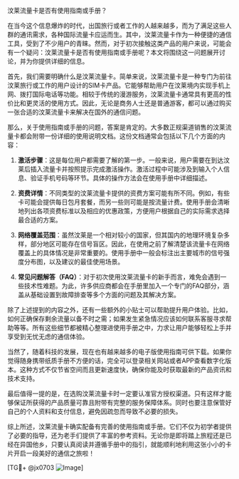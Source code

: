汶莱流量卡是否有使用指南或手册？

在当今这个信息爆炸的时代，出国旅行或者工作的人越来越多，而为了满足这些人群的通讯需求，各种国际流量卡应运而生。其中，汶莱流量卡作为一种便捷的通信工具，受到了不少用户的青睐。然而，对于初次接触这类产品的用户来说，可能会有一个疑问：汶莱流量卡是否有使用指南或手册呢？本文将围绕这一问题展开讨论，并为你提供详细的信息。

首先，我们需要明确什么是汶莱流量卡。简单来说，汶莱流量卡是一种专门为前往汶莱旅行或工作的用户设计的SIM卡产品。它能够帮助用户在汶莱境内实现手机上网、拨打国际电话等功能。相较于传统的漫游服务，汶莱流量卡通常具有更高的性价比和更灵活的使用方式。因此，无论是商务人士还是普通游客，都可以通过购买一张合适的汶莱流量卡来解决在国外的通信问题。

那么，关于使用指南或手册的问题，答案是肯定的。大多数正规渠道销售的汶莱流量卡都会附带一份详细的使用说明文档。这份文档通常会包括以下几个方面的内容：

1. **激活步骤**：这是每位用户都需要了解的第一步。一般来说，用户需要在到达汶莱后插入流量卡并按照提示完成激活操作。激活过程中可能涉及到输入个人信息、验证手机号码等环节。具体的操作方法会在使用手册中详细描述。

2. **资费详情**：不同类型的汶莱流量卡提供的资费方案可能有所不同。例如，有些卡可能会提供每日包月套餐，而另一些则可能是按流量计费。使用手册会清晰地列出各项资费标准以及相应的优惠政策，方便用户根据自己的实际需求选择最合适的方案。

3. **网络覆盖范围**：虽然汶莱是一个相对较小的国家，但其国内的地理环境复杂多样，部分地区可能存在信号盲区。因此，在使用之前了解清楚该流量卡在网络覆盖上的具体情况是非常重要的。使用手册中一般会标注出主要城市的信号强度分布图，以及建议的最佳使用场景。

4. **常见问题解答（FAQ）**：对于初次使用汶莱流量卡的新手而言，难免会遇到一些技术性难题。为此，许多供应商都会在手册里加入一个专门的FAQ部分，涵盖从基础设置到故障排查等多个方面的问题及其解决方案。

除了上述提到的内容之外，还有一些额外的小贴士可以帮助提升用户体验。比如，如何正确保存剩余流量以备不时之需；如果发生紧急情况应该如何联系客服寻求帮助等等。所有这些细节都被精心整理进使用手册之中，力求让用户能够轻松上手并享受到无忧无虑的通信体验。

当然了，随着科技的发展，现在也有越来越多的电子版使用指南可供下载。如果你觉得随身携带纸质手册不方便的话，完全可以登录相关网站或者APP查看数字化版本。这种方式不仅节省空间而且更新速度快，确保你能及时获取最新的产品资讯和技术支持。

最后值得一提的是，在选购汶莱流量卡时一定要认准官方授权渠道。只有这样才能够保证所获得的产品质量可靠且附带有完整的服务保障体系。同时也要注意保管好自己的个人资料和支付信息，避免因疏忽而导致不必要的损失。

综上所述，汶莱流量卡确实配备有完善的使用指南或手册。它们不仅为初学者提供了必要的指导，还为老手们提供了丰富的参考资料。无论你是即将踏上旅程还是已经在异国他乡，只要认真阅读并遵循手册中的指引，就能顺利地利用这张小小的卡片开启一段美好的通信之旅啦！

[TG💪+ @jx0703 ![Image](https://github.com/user-attachments/assets/dbca1d08-cadb-493c-b0ec-ad6f7a83f270)]
